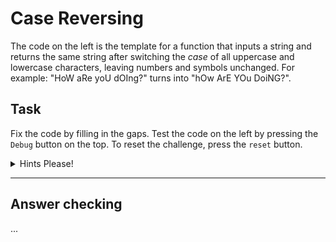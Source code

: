 # Case Reversing

The code on the left is the template for a function that inputs a string and returns the same string after switching the _case_ of all uppercase and lowercase characters, leaving numbers and symbols unchanged. For example: "HoW aRe yoU dOIng?" turns into "hOw ArE YOu DoiNG?".

## Task

Fix the code by filling in the gaps. Test the code on the left by pressing the `Debug` button on the top. To reset the challenge, press the `reset` button.

<details>
<summary>Hints Please!</summary>
<br>
You can use the previous challenges as a guide.
</details>

---

## Answer checking
...